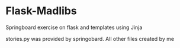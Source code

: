 # Flask-Madlibs
Springboard exercise on flask and templates using Jinja

stories.py was provided by springobard. All other files created by me
